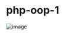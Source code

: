 # php-oop-1

![image](https://github.com/user-attachments/assets/03d92a50-f74b-4661-af3e-e3c2916711d8)
